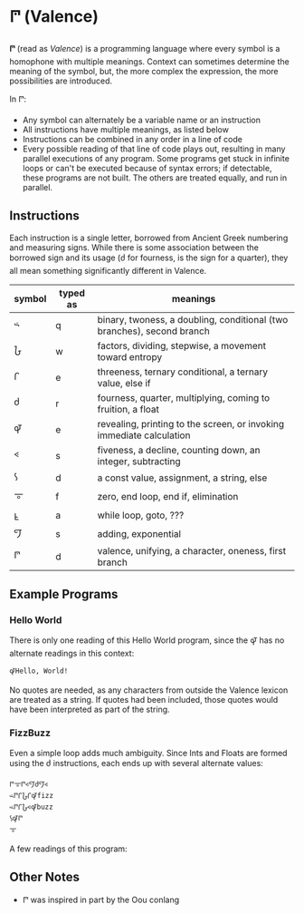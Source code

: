 # 𐅘 (Valence)

**𐅘** (read as *Valence*) is a programming language where every symbol is a homophone with multiple meanings. Context can sometimes determine the meaning of the symbol, but, the more complex the expression, the more possibilities are introduced.

In 𐅘:
* Any symbol can alternately be a variable name or an instruction
* All instructions have multiple meanings, as listed below
* Instructions can be combined in any order in a line of code
* Every possible reading of that line of code plays out, resulting in many parallel executions of any program. Some programs get stuck in infinite loops or can't be executed because of syntax errors; if detectable, these programs are not built. The others are treated equally, and run in parallel.

## Instructions

Each instruction is a single letter, borrowed from Ancient Greek numbering and measuring signs. While there is some association between the borrowed sign and its usage (𐆋 for fourness, is the sign for a quarter), they all mean something significantly different in Valence.

symbol | typed as | meanings |
---|---|---|
𐅶 | q | binary, twoness, a doubling, conditional (two branches), second branch
𐆇 | w | factors, dividing, stepwise, a movement toward entropy
𐅾 | e | threeness, ternary conditional, a ternary value, else if 
𐆋 | r | fourness, quarter, multiplying, coming to fruition, a float
𐆉 | e | revealing, printing to the screen, or invoking immediate calculation
𐅻 | s | fiveness, a decline, counting down, an integer, subtracting
𐆌 | d | a const value, assignment, a string, else
𐆊 | f | zero, end loop, end if, elimination
𐆁 | a | while loop, goto, ???
𐆃 | s | adding, exponential
𐅘 | d | valence, unifying, a character, oneness, first branch 

## Example Programs

### Hello World

There is only one reading of this Hello World program, since the 𐆉 has no alternate readings in this context:

    𐆉Hello, World!

No quotes are needed, as any characters from outside the Valence lexicon are treated as a string. If quotes had been included, those quotes would have been interpreted as part of the string.

### FizzBuzz

Even a simple loop adds much ambiguity. Since Ints and Floats are formed using the 𐆋 instructions, each ends up with several alternate values:

    𐅘𐆊𐅘𐅻𐆃𐆋𐆃𐅻
    𐅶𐅘𐅾𐆇𐅾𐆉fizz
    𐅶𐅘𐅾𐆇𐅻𐆉buzz
    𐆌𐆉𐅘
    𐆊

A few readings of this program:


## Other Notes

* 𐅘 was inspired in part by the Oou conlang
